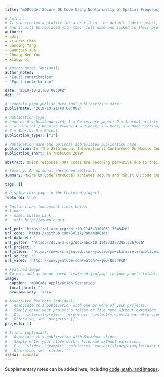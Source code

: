 ```yaml
---
title: "mQRCode: Secure QR Code Using Nonlinearity of Spatial Frequency in Light"

# Authors
# If you created a profile for a user (e.g. the default `admin` user), write the username (folder name) here 
# and it will be replaced with their full name and linked to their profile.
authors:
- admin
- Yi-Chao Chen
- Lanqing Yang 
- Guangtao Xue
- Chuang-Wen You
- Xiaoyu Ji

# Author notes (optional)
author_notes:
- "Equal contribution"
- "Equal contribution"

date: "2019-10-21T00:00:00Z"
doi: ""

# Schedule page publish date (NOT publication's date).
publishDate: "2019-10-21T00:00:00Z"

# Publication type.
# Legend: 0 = Uncategorized; 1 = Conference paper; 2 = Journal article;
# 3 = Preprint / Working Paper; 4 = Report; 5 = Book; 6 = Book section;
# 7 = Thesis; 8 = Patent
publication_types: ["1"]

# Publication name and optional abbreviated publication name.
publication: In *The 25th Annual International Conference On Mobile Computing And Networking*
publication_short: In *MobiCom 2019*

abstract: Quick response (QR) codes are becoming pervasive due to their rapid readability and the popularity of smartphones with built-in cameras. QR codes are also gaining importance in the retail sector as a convenient mobile payment method. However, researchers have concerns regarding the security of QR codes, which leave users susceptible to financial loss or private information leakage. In this study, we address this issue by developing a novel QR code (called mQRCode), which exploits patterns presenting a specific spatial frequency as a form of camouflage. When the targeted receiver holds a camera in a designated position (e.g., directly in front at a distance of 30 cm from the camouflaged QR code), the original QR code is revealed in form of a Moiré pattern. From any other position, only the camouflaged QR code can be seen. In experiments, the decryption rate of mQRCode was > 98.6% within 10.2 frames via a multi-frame decryption method. The decryption rate for cameras positioned 20° off axis or > 10cm away from the designated location dropped to 0%, indicating that mQRCode is robust against attacks.

# Summary. An optional shortened abstract.
summary: Moiré QR Code (mQRCode) achieves secure and robust QR code communication and is a software-based solution which requires no additional hardware or communication channels. It exploits nonlinearities in the spatial frequency of light rays to camouflage QR codes from the communication channel, i.e., the camera-screen channel.

tags: []

# Display this page in the Featured widget?
featured: true

# Custom links (uncomment lines below)
# links:
# - name: Custom Link
#   url: http://example.org

url_pdf: 'https://dl.acm.org/doi/10.1145/3300061.3345428'
url_code: 'https://github.com/SolskyPan/mQRCode'
url_dataset: ''
url_poster: 'https://dl.acm.org/doi/abs/10.1145/3267305.3267626'
url_project: ''
url_slides: 'https://www.cs.sjtu.edu.cn/~yichao/pmwiki/assets/publications/mobicom19_pan.pptx'
url_source: ''
url_video: 'https://www.youtube.com/watch?v=gGQ-Bm64Pq8'

# Featured image
# To use, add an image named `featured.jpg/png` to your page's folder. 
image:
  caption: 'mQRCode Application Scenarios'
  focal_point: ""
  preview_only: false

# Associated Projects (optional).
#   Associate this publication with one or more of your projects.
#   Simply enter your project's folder or file name without extension.
#   E.g. `internal-project` references `content/project/internal-project/index.md`.
#   Otherwise, set `projects: []`.
projects: []

# Slides (optional).
#   Associate this publication with Markdown slides.
#   Simply enter your slide deck's filename without extension.
#   E.g. `slides: "example"` references `content/slides/example/index.md`.
#   Otherwise, set `slides: ""`.
slides: example
---
```


Supplementary notes can be added here, including [code, math, and images](https://wowchemy.com/docs/writing-markdown-latex/).
